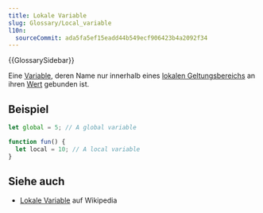 ```yaml
---
title: Lokale Variable
slug: Glossary/Local_variable
l10n:
  sourceCommit: ada5fa5ef15eadd44b549ecf906423b4a2092f34
---
```


{{GlossarySidebar}}

Eine [Variable](/de/docs/Glossary/variable), deren Name nur innerhalb eines [lokalen Geltungsbereichs](/de/docs/Glossary/local_scope) an ihren [Wert](/de/docs/Glossary/value) gebunden ist.

## Beispiel

```js
let global = 5; // A global variable

function fun() {
  let local = 10; // A local variable
}
```

## Siehe auch

- [Lokale Variable](https://en.wikipedia.org/wiki/Local_variable) auf Wikipedia

